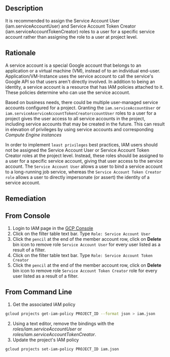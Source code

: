 ## Description

It is recommended to assign the Service Account User (iam.serviceAccountUser) and Service Account Token Creator (iam.serviceAccountTokenCreator) roles to a user for a specific service account rather than assigning the role to a user at project level.

## Rationale

A service account is a special Google account that belongs to an application or a virtual machine (VM), instead of to an individual end-user. Application/VM-Instance uses the service account to call the service's Google API so that users aren't directly involved. In
addition to being an identity, a service account is a resource that has IAM policies attached to it. These policies determine who can use the service account.

Based on business needs, there could be multiple user-managed service accounts configured for a project. Granting the `iam.serviceAccountUser` or `iam.serviceAserviceAccountTokenCreatorccountUser` roles to a user for a project gives the user access to all service accounts in the project, including service accounts that may be created in the future. This can result in elevation of privileges by using service accounts and corresponding *Compute Engine instances*

In order to implement `least privileges` best practices, IAM users should not be assigned the Service Account User or Service Account Token Creator roles at the project level.
Instead, these roles should be assigned to a user for a specific service account, giving that user access to the service account. The `Service Account User` allows a user to bind a
service account to a long-running job service, whereas the `Service Account Token Creator role` allows a user to directly impersonate (or assert) the identity of a service account.

## Remediation

## From Console

1. Login to IAM page in the [GCP Console](https://console.cloud.google.com/iam-admin/iam.)
2. Click on the filter table text bar. Type `Role: Service Account User`
3. Click the `pencil` at the end of the member account row, click on **Delete** bin icon to remove role `Service Account User` for every user listed as a result of a filter.
4. Click on the filter table text bar. Type `Role: Service Account Token Creator`
5. Click the `pencil` at the end of the member account row, click on **Delete** bin icon to remove role `Service Account Token Creator` role for every user listed as a result of a filter.

## From Command Line

1. Get the associated IAM policy
  ```bash
  gcloud projects get-iam-policy PROJECT_ID --format json > iam.json
  ``` 
2. Using a text editor, remove the bindings with the *roles/iam.serviceAccountUser* or *roles/iam.serviceAccountTokenCreator*.
3. Update the project's IAM policy
  ```bash
  gcloud projects set-iam-policy PROJECT_ID iam.json
  ```
  